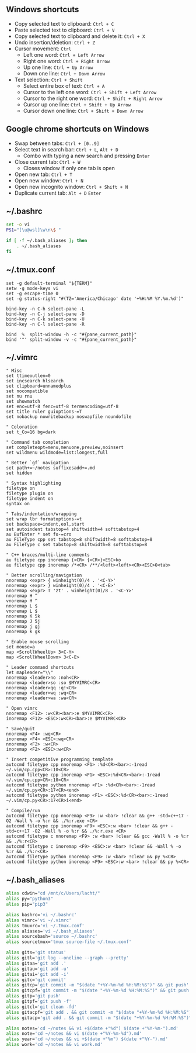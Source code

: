 ## Windows shortcuts
- Copy selected text to clipboard: `Ctrl + C`
- Paste selected text to clipboard: `Ctrl + V`
- Copy selected text to clipboard and delete it: `Ctrl + X`
- Undo insertion/deletion: `Ctrl + Z`
- Cursor movement: `Ctrl`
   - Left one word: `Ctrl + Left Arrow`
   - Right one word: `Ctrl + Right Arrow`
   - Up one line: `Ctrl + Up Arrow`
   - Down one line: `Ctrl + Down Arrow`
- Text selection: `Ctrl + Shift`
   - Select entire box of text: `Ctrl + A`  
   - Cursor to the left one word: `Ctrl + Shift + Left Arrow` 
   - Cursor to the right one word: `Ctrl + Shift + Right Arrow`
   - Cursor up one line: `Ctrl + Shift + Up Arrow`
   - Cursor down one line: `Ctrl + Shift + Down Arrow`

## Google chrome shortcuts on Windows
- Swap between tabs: `Ctrl + [0..9]`
- Select text in search bar: `Ctrl + L`, `Alt + D`
  - Combo with typing a new search and pressing `Enter`
- Close current tab: `Ctrl + W`
  - Closes window if only one tab is open
- Open new tab: `Ctrl + T`
- Open new window: `Ctrl + N`
- Open new incognito window: `Ctrl + Shift + N`
- Duplicate current tab: `Alt + D` `Enter`

## ~/.bashrc
```bash
set -o vi
PS1="[\u@wsl]\w\n\$ "

if [ -f ~/.bash_aliases ]; then
    . ~/.bash_aliases
fi
```

## ~/.tmux.conf
```tmux
set -g default-terminal "${TERM}"
setw -g mode-keys vi
set -g escape-time 0
set -g status-right "#(TZ='America/Chicago' date '+%H:%M %Y.%m.%d')"

bind-key -n C-h select-pane -L
bind-key -n C-j select-pane -D
bind-key -n C-k select-pane -U
bind-key -n C-l select-pane -R

bind  %  split-window -h -c "#{pane_current_path}"
bind '"' split-window -v -c "#{pane_current_path}"
```

## ~/.vimrc
```vim
" Misc
set ttimeoutlen=0
set incsearch hlsearch
set clipboard=unnamedplus
set nocompatible
set nu rnu
set showmatch
set enc=utf-8 fenc=utf-8 termencoding=utf-8
set title ruler guioptions-=T
set nobackup nowritebackup noswapfile noundofile

" Coloration
set t_Co=16 bg=dark

" Command tab completion
set completeopt=menu,menuone,preview,noinsert
set wildmenu wildmode=list:longest,full

" Better `gf` navigation
set path+=~/notes suffixesadd+=.md
set hidden

" Syntax highlighting
filetype on
filetype plugin on
filetype indent on
syntax on

" Tabs/indentation/wrapping
set wrap lbr formatoptions-=t
set backspace=indent,eol,start
set autoindent tabstop=4 shiftwidth=4 softtabstop=4
au BufEnter * set fo-=cro
au FileType cpp set tabstop=8 shiftwidth=8 softtabstop=8
au FileType c set tabstop=8 shiftwidth=8 softtabstop=8

" C++ braces/multi-line comments
au filetype cpp inoremap {<CR> {<CR>}<ESC>ko
au filetype cpp inoremap /*<CR> /**/<left><left><CR><ESC>O<tab>

" Better scrolling/navigation
nnoremap <expr> { winheight(0)/4 . '<C-Y>'
nnoremap <expr> } winheight(0)/4 . '<C-E>'
nnoremap <expr> T 'zt' . winheight(0)/8 . '<C-Y>'
nnoremap H ^
vnoremap H ^
nnoremap L $
vnoremap L $
nnoremap K 5k
nnoremap J 5j
nnoremap j gj
nnoremap k gk

" Enable mouse scrolling
set mouse=a
map <ScrollWheelUp> 3<C-Y>
map <ScrollWheelDown> 3<C-E>

" Leader command shortcuts
let mapleader="\\"
nnoremap <leader>no :noh<CR>
nnoremap <leader>so :so $MYVIMRC<CR>
nnoremap <leader>qq :q!<CR>
nnoremap <leader>wq :wq<CR>
nnoremap <leader>wa :wa<CR>

" Open vimrc
nnoremap <F12> :w<CR><bar>:e $MYVIMRC<CR>
inoremap <F12> <ESC>:w<CR><bar>:e $MYVIMRC<CR>

" Save/quit
nnoremap <F4> :wq<CR>
inoremap <F4> <ESC>:wq<CR>
nnoremap <F2> :w<CR>
inoremap <F2> <ESC>:w<CR>

" Insert competitive programming template
autocmd filetype cpp nnoremap <F1> :%d<CR><bar>:-1read ~/.vim/cp.cpp<CR>:10<CR>
autocmd filetype cpp inoremap <F1> <ESC>:%d<CR><bar>:-1read ~/.vim/cp.cpp<CR>:10<CR>
autocmd filetype python nnoremap <F1> :%d<CR><bar>:-1read ~/.vim/cp.py<CR>:17<CR><end>
autocmd filetype python inoremap <F1> <ESC>:%d<CR><bar>:-1read ~/.vim/cp.py<CR>:17<CR>i<end>

" Compile/run
autocmd filetype cpp nnoremap <F9> :w <bar> !clear && g++ -std=c++17 -O2 -Wall % -o %:r && ./%:r.exe <CR>
autocmd filetype cpp inoremap <F9> <ESC>:w <bar> !clear && g++ -std=c++17 -O2 -Wall % -o %:r && ./%:r.exe <CR>
autocmd filetype c nnoremap <F9> :w <bar> !clear && gcc -Wall % -o %:r && ./%:r<CR>
autocmd filetype c inoremap <F9> <ESC>:w <bar> !clear && -Wall % -o %:r && ./%:r<CR>
autocmd filetype python nnoremap <F9> :w <bar> !clear && py %<CR>
autocmd filetype python inoremap <F9> <ESC>:w <bar> !clear && py %<CR>
```

## ~/.bash_aliases
```bash
alias cdwin="cd /mnt/c/Users/lacht/"
alias py="python3"
alias pip="pip3"

alias bashrc='vi ~/.bashrc'
alias vimrc='vi ~/.vimrc'
alias tmuxrc='vi ~/.tmux.conf'
alias aliases='vi ~/.bash_aliases'
alias sourcebash='source ~/.bashrc'
alias sourcetmux='tmux source-file ~/.tmux.conf'

alias gits='git status'
alias gitl='git log --oneline --graph --pretty'
alias gitaa='git add .'
alias gitau='git add -u'
alias gitai='git add -i'
alias gitc='git commit'
alias gitcp='git commit -m "$(date "+%Y-%m-%d %H:%M:%S")" && git push'
alias gitcpf='git commit -m "$(date "+%Y-%m-%d %H:%M:%S")" && git push -f'
alias gitp='git push'
alias gitpf='git push -f'
alias gitcl='git clean -fd'
alias gitacpf='git add . && git commit -m "$(date "+%Y-%m-%d %H:%M:%S")" && git push -f'
alias gitacp='git add . && git commit -m "$(date "+%Y-%m-%d %H:%M:%S")" && git push'

alias notes='cd ~/notes && vi +$(date +"%d") $(date +"%Y-%m-").md'
alias note='cd ~/notes && vi $(date +"%Y-%m-%d").md'
alias year='cd ~/notes && vi +$(date +"%m") $(date +"%Y-").md'
alias work='cd ~/notes && vi work.md'
```
